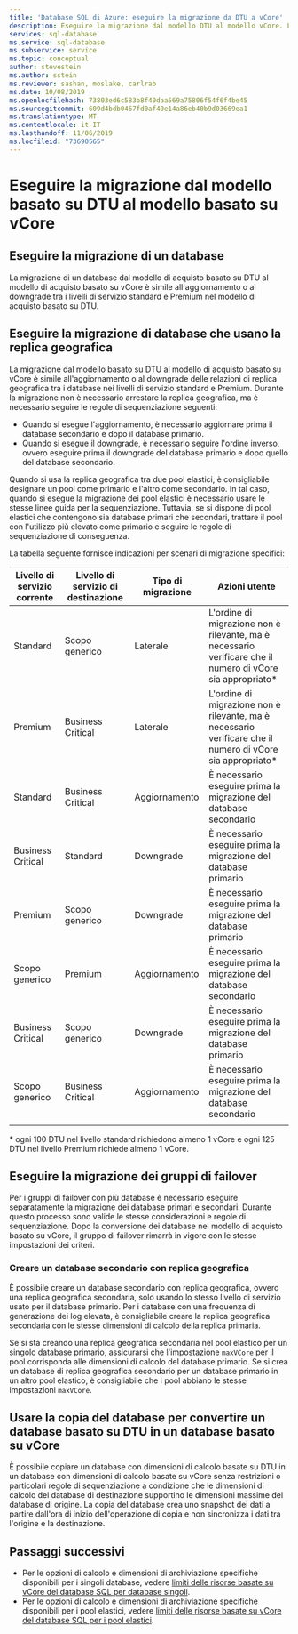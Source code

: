 ```yaml
---
title: 'Database SQL di Azure: eseguire la migrazione da DTU a vCore'
description: Eseguire la migrazione dal modello DTU al modello vCore. La migrazione a vCore è simile all'aggiornamento o al downgrade tra i livelli standard e Premium.
services: sql-database
ms.service: sql-database
ms.subservice: service
ms.topic: conceptual
author: stevestein
ms.author: sstein
ms.reviewer: sashan, moslake, carlrab
ms.date: 10/08/2019
ms.openlocfilehash: 73803ed6c583b8f40daa569a75806f54f6f4be45
ms.sourcegitcommit: 609d4bdb0467fd0af40e14a86eb40b9d03669ea1
ms.translationtype: MT
ms.contentlocale: it-IT
ms.lasthandoff: 11/06/2019
ms.locfileid: "73690565"
---
```

# <a name="migrate-from-the-dtu-based-model-to-the-vcore-based-model"></a>Eseguire la migrazione dal modello basato su DTU al modello basato su vCore

## <a name="migrate-a-database"></a>Eseguire la migrazione di un database

La migrazione di un database dal modello di acquisto basato su DTU al modello di acquisto basato su vCore è simile all'aggiornamento o al downgrade tra i livelli di servizio standard e Premium nel modello di acquisto basato su DTU.

## <a name="migrate-databases-that-use-geo-replication"></a>Eseguire la migrazione di database che usano la replica geografica

La migrazione dal modello basato su DTU al modello di acquisto basato su vCore è simile all'aggiornamento o al downgrade delle relazioni di replica geografica tra i database nei livelli di servizio standard e Premium. Durante la migrazione non è necessario arrestare la replica geografica, ma è necessario seguire le regole di sequenziazione seguenti:

- Quando si esegue l'aggiornamento, è necessario aggiornare prima il database secondario e dopo il database primario.
- Quando si esegue il downgrade, è necessario seguire l'ordine inverso, ovvero eseguire prima il downgrade del database primario e dopo quello del database secondario.

Quando si usa la replica geografica tra due pool elastici, è consigliabile designare un pool come primario e l'altro come secondario. In tal caso, quando si esegue la migrazione dei pool elastici è necessario usare le stesse linee guida per la sequenziazione. Tuttavia, se si dispone di pool elastici che contengono sia database primari che secondari, trattare il pool con l'utilizzo più elevato come primario e seguire le regole di sequenziazione di conseguenza.  

La tabella seguente fornisce indicazioni per scenari di migrazione specifici:

|Livello di servizio corrente|Livello di servizio di destinazione|Tipo di migrazione|Azioni utente|
|---|---|---|---|
|Standard|Scopo generico|Laterale|L'ordine di migrazione non è rilevante, ma è necessario verificare che il numero di vCore sia appropriato*|
|Premium|Business Critical|Laterale|L'ordine di migrazione non è rilevante, ma è necessario verificare che il numero di vCore sia appropriato*|
|Standard|Business Critical|Aggiornamento|È necessario eseguire prima la migrazione del database secondario|
|Business Critical|Standard|Downgrade|È necessario eseguire prima la migrazione del database primario|
|Premium|Scopo generico|Downgrade|È necessario eseguire prima la migrazione del database primario|
|Scopo generico|Premium|Aggiornamento|È necessario eseguire prima la migrazione del database secondario|
|Business Critical|Scopo generico|Downgrade|È necessario eseguire prima la migrazione del database primario|
|Scopo generico|Business Critical|Aggiornamento|È necessario eseguire prima la migrazione del database secondario|
||||

\* ogni 100 DTU nel livello standard richiedono almeno 1 vCore e ogni 125 DTU nel livello Premium richiede almeno 1 vCore.

## <a name="migrate-failover-groups"></a>Eseguire la migrazione dei gruppi di failover

Per i gruppi di failover con più database è necessario eseguire separatamente la migrazione dei database primari e secondari. Durante questo processo sono valide le stesse considerazioni e regole di sequenziazione. Dopo la conversione dei database nel modello di acquisto basato su vCore, il gruppo di failover rimarrà in vigore con le stesse impostazioni dei criteri.

### <a name="create-a-geo-replication-secondary-database"></a>Creare un database secondario con replica geografica

È possibile creare un database secondario con replica geografica, ovvero una replica geografica secondaria, solo usando lo stesso livello di servizio usato per il database primario. Per i database con una frequenza di generazione dei log elevata, è consigliabile creare la replica geografica secondaria con le stesse dimensioni di calcolo della replica primaria.

Se si sta creando una replica geografica secondaria nel pool elastico per un singolo database primario, assicurarsi che l'impostazione `maxVCore` per il pool corrisponda alle dimensioni di calcolo del database primario. Se si crea un database di replica geografica secondario per un database primario in un altro pool elastico, è consigliabile che i pool abbiano le stesse impostazioni `maxVCore`.

## <a name="use-database-copy-to-convert-a-dtu-based-database-to-a-vcore-based-database"></a>Usare la copia del database per convertire un database basato su DTU in un database basato su vCore

È possibile copiare un database con dimensioni di calcolo basate su DTU in un database con dimensioni di calcolo basate su vCore senza restrizioni o particolari regole di sequenziazione a condizione che le dimensioni di calcolo del database di destinazione supportino le dimensioni massime del database di origine. La copia del database crea uno snapshot dei dati a partire dall'ora di inizio dell'operazione di copia e non sincronizza i dati tra l'origine e la destinazione.

## <a name="next-steps"></a>Passaggi successivi

- Per le opzioni di calcolo e dimensioni di archiviazione specifiche disponibili per i singoli database, vedere [limiti delle risorse basate su vCore del database SQL per database singoli](sql-database-vcore-resource-limits-single-databases.md).
- Per le opzioni di calcolo e dimensioni di archiviazione specifiche disponibili per i pool elastici, vedere [limiti delle risorse basate su vCore del database SQL per i pool elastici](sql-database-vcore-resource-limits-elastic-pools.md).
